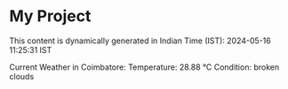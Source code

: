 # My Project

This content is dynamically generated in Indian Time (IST): 2024-05-16 11:25:31 IST


Current Weather in Coimbatore:
Temperature: 28.88 °C
Condition: broken clouds
